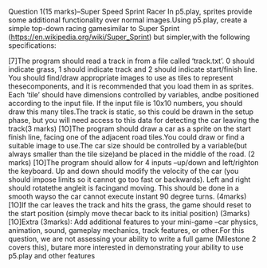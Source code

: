 Question 1(15 marks)–Super Speed Sprint Racer
In p5.play, sprites provide some additional functionality over normal images.Using p5.play, create a simple top-down racing gamesimilar to Super Sprint (https://en.wikipedia.org/wiki/Super_Sprint) but simpler,with the following specifications:

[7]The program should read a track in from a file called ‘track.txt’. 0 should indicate grass, 1 should indicate track and 2 should indicate start/finish line. You should find/draw appropriate images to use as tiles to represent thesecomponents, and it is recommended that you load them in as sprites. Each ‘tile’ should have dimensions controlled by variables, andbe positioned according to the input file. If the input file is 10x10 numbers, you should draw this many tiles.The track is static, so this could be drawn in the setup phase, but you will need access to this data for detecting the car leaving the track(3 marks)
[1O]The program should draw a car as a sprite on the start finish line, facing one of the adjacent road tiles.You could draw or find a suitable image to use.The car size should be controlled by a variable(but always smaller than the tile size)and be placed in the middle of the road. (2 marks)
[1O]The program should allow for 4 inputs –up/down and left/righton the keyboard. Up and down should modify the velocity of the car (you should impose limits so it cannot go too fast or backwards). Left and right should rotatethe angleit is facingand moving. This should be done in a smooth wayso the car cannot execute instant 90 degree turns. (4marks)
[1O]If the car leaves the track and hits the grass, the game should reset to the start position (simply move thecar back to its initial position) (3marks)
[1O]Extra (3marks): Add additional features to your mini-game –car physics, animation, sound, gameplay mechanics, track features, or other.For this question, we are not assessing your ability to write a full game (Milestone 2 covers this), butare more interested in demonstrating your ability to use p5.play and other features